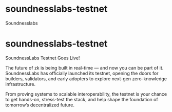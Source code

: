 # soundnesslabs-testnet
Soundnesslabs
# soundnesslabs-testnet
SoundnessLabs Testnet Goes Live!

The future of zk is being built in real-time — and now you can be part of it. SoundnessLabs has officially launched its testnet, opening the doors for builders, validators, and early adopters to explore next-gen zero-knowledge infrastructure. 

From proving systems to scalable interoperability, the testnet is your chance to get hands-on, stress-test the stack, and help shape the foundation of tomorrow’s decentralized future.
